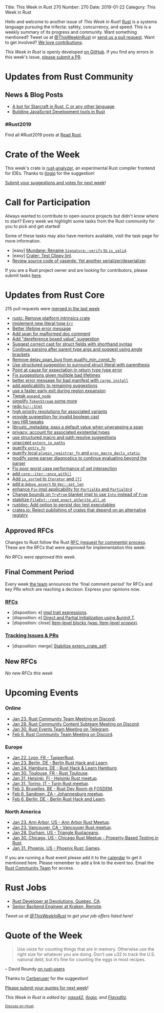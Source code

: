 Title: This Week in Rust 270
Number: 270
Date: 2019-01-22
Category: This Week in Rust

Hello and welcome to another issue of *This Week in Rust*!
[Rust](http://rust-lang.org) is a systems language pursuing the trifecta: safety, concurrency, and speed.
This is a weekly summary of its progress and community.
Want something mentioned? Tweet us at [@ThisWeekInRust](https://twitter.com/ThisWeekInRust) or [send us a pull request](https://github.com/cmr/this-week-in-rust).
Want to get involved? [We love contributions](https://github.com/rust-lang/rust/blob/master/CONTRIBUTING.md).

*This Week in Rust* is openly developed [on GitHub](https://github.com/cmr/this-week-in-rust).
If you find any errors in this week's issue, [please submit a PR](https://github.com/cmr/this-week-in-rust/pulls).

# Updates from Rust Community

## News & Blog Posts

* [A bot for Starcraft in Rust, C or any other language](https://habr.com/en/post/436254/).
* [Building JavaScript Development tools in Rust](https://freemasen.github.io/rusty-ecma-book/)

### #Rust2019

Find all #Rust2019 posts at [Read Rust](https://readrust.net/rust-2019/).

# Crate of the Week

This week's crate is [rust-analyzer](https://github.com/rust-analyzer/rust-analyzer), an experimental Rust compiler frontend for IDEs. Thanks to [llogiq](https://github.com/llogiq) for the suggestion!

[Submit your suggestions and votes for next week][submit_crate]!

[submit_crate]: https://users.rust-lang.org/t/crate-of-the-week/2704

# Call for Participation

Always wanted to contribute to open-source projects but didn't know where to start?
Every week we highlight some tasks from the Rust community for you to pick and get started!

Some of these tasks may also have mentors available, visit the task page for more information.

* [easy] [Mundane: Rename `Signature::verify` to `is_valid`](https://github.com/google/mundane/issues/16).
* [easy] [Crater: Test Clippy lint](https://github.com/rust-lang-nursery/crater/issues/388).
* [Review source code of yaserde: Yet another serializer/deserializer](https://users.rust-lang.org/t/twir-call-for-participation/4821/226).

If you are a Rust project owner and are looking for contributors, please submit tasks [here][guidelines].

[guidelines]: https://users.rust-lang.org/t/twir-call-for-participation/4821

# Updates from Rust Core

215 pull requests were [merged in the last week][merged]

[merged]: https://github.com/search?q=is%3Apr+org%3Arust-lang+is%3Amerged+merged%3A2019-01-14..2019-01-21

* [rustc: Remove platform intrinsics crate](https://github.com/rust-lang/rust/pull/57416)
* [implement new literal type `Err`](https://github.com/rust-lang/rust/pull/57651)
* [Better lifetime error message](https://github.com/rust-lang/rust/pull/56479)
* [Add span for malformed doc comment](https://github.com/rust-lang/rust/pull/57784)
* [Add "dereference boxed value" suggestion](https://github.com/rust-lang/rust/pull/57783)
* [Suggest correct cast for struct fields with shorthand syntax](https://github.com/rust-lang/rust/pull/57769)
* [Continue parsing after parent type args and suggest using angle brackets](https://github.com/rust-lang/rust/pull/57768)
* [Remove delay_span_bug from qualify_min_const_fn](https://github.com/rust-lang/rust/pull/57736)
* [Use structured suggestion to surround struct literal with parenthesis](https://github.com/rust-lang/rust/pull/57725)
* [Point at cause for expectation in return type type error](https://github.com/rust-lang/rust/pull/57723)
* [Fix suggestions given mulitple bad lifetimes](https://github.com/rust-lang/rust/pull/57720)
* [better error message for bad manifest with `cargo install`](https://github.com/rust-lang/cargo/pull/6560)
* [add applicability to remaining suggestions](https://github.com/rust-lang/rust/pull/57699)
* [use a faster early exit during region expansion](https://github.com/rust-lang/rust/pull/57697)
* [Tweak `expand_node`](https://github.com/rust-lang/rust/pull/57719)
* [simplify `TokenStream` some more](https://github.com/rust-lang/rust/pull/57486)
* [redo `hir::Stmt`](https://github.com/rust-lang/rust/pull/57689)
* [high priority resolutions for associated variants](https://github.com/rust-lang/rust/pull/57501)
* [provide suggestion for invalid boolean cast](https://github.com/rust-lang/rust/pull/57481)
* [two HIR tweaks](https://github.com/rust-lang/rust/pull/57658)
* [librustc_metadata: pass a default value when unwrapping a span](https://github.com/rust-lang/rust/pull/57650)
* [privacy: account for associated existential types](https://github.com/rust-lang/rust/pull/57649)
* [use structured macro and path resolve suggestions](https://github.com/rust-lang/rust/pull/57635)
* [unaccept `extern_in_paths`](https://github.com/rust-lang/rust/pull/57572)
* [querify `entry_fn`](https://github.com/rust-lang/rust/pull/57573)
* [querify local `plugin_registrar_fn` and `proc_macro_decls_static`](https://github.com/rust-lang/rust/pull/57570)
* [modify some parser diagnostics to continue evaluating beyond the parser](https://github.com/rust-lang/rust/pull/57540)
* [Fix poor worst case performance of set intersection](https://github.com/rust-lang/rust/pull/57043)
* [add `core::iter::once_with()`](https://github.com/rust-lang/rust/pull/57579)
* [Add `is_sorted` to `Iterator` and `[T]`](https://github.com/rust-lang/rust/pull/55045)
* [add a `debug_assert` to `Vec::set_len`](https://github.com/rust-lang/rust/pull/57589)
* [enhance `Pin` impl applicability for `PartialEq` and `PartialOrd`](https://github.com/rust-lang/rust/pull/57685)
* [Change bounds on `TryFrom` blanket impl to use `Into` instead of `From`](https://github.com/rust-lang/rust/pull/56796)
* [stabilize `FileExt::read_exact_at`/`write_all_at`](https://github.com/rust-lang/rust/pull/57625)
* [rustdoc: Add option to persist doc test executables](https://github.com/rust-lang/rust/pull/56189)
* [crates.io: Reject publishing of crates that depend on an alternative registry](https://github.com/rust-lang/crates.io/pull/1589)

## Approved RFCs

Changes to Rust follow the Rust [RFC (request for comments)
process](https://github.com/rust-lang/rfcs#rust-rfcs). These
are the RFCs that were approved for implementation this week:

*No RFCs were approved this week.*

## Final Comment Period

Every week [the team](https://www.rust-lang.org/team.html) announces the
'final comment period' for RFCs and key PRs which are reaching a
decision. Express your opinions now.

### [RFCs](https://github.com/rust-lang/rfcs/labels/final-comment-period)

* [disposition: e] [impl trait expressions](https://github.com/rust-lang/rfcs/pull/2604).
* [disposition: e] [Direct and Partial Initialization using &uninit T](https://github.com/rust-lang/rfcs/pull/2534).
* [disposition: close] [Item-level blocks (was: Item-level *scopes*)](https://github.com/rust-lang/rfcs/pull/2377).

### [Tracking Issues & PRs](https://github.com/rust-lang/rust/labels/final-comment-period)

* [disposition: merge] [Stabilize extern_crate_self](https://github.com/rust-lang/rust/pull/57407).

## New RFCs

*No new RFCs this week*

# Upcoming Events

### Online

* [Jan 23. Rust Community Team Meeting on Discord](https://discordapp.com/channels/442252698964721669/443773747350994945).
* [Jan 28. Rust Community Content Subteam Meeting on Discord](https://discordapp.com/channels/442252698964721669/443773747350994945).
* [Jan 30. Rust Events Team Meeting on Telegram](https://t.me/joinchat/EkKINhHCgZ9llzvPidOssA).
* [Feb  6. Rust Community Team Meeting on Discord](https://discordapp.com/channels/442252698964721669/443773747350994945).

### Europe

* [Jan 22. Lyon, FR - TupperRust](https://tupperrust.github.io).
* [Jan 23. Berlin, DE - Berlin Rust Hack and Learn](https://www.meetup.com/opentechschool-berlin/events/rjgkhqyzcbfc/).
* [Jan 24. Hamburg, DE - Rust Hack & Learn Hamburg](https://www.meetup.com/Rust-Meetup-Hamburg/events/257153030/).
* [Jan 30. Toulouse, FR - Rust Toulouse](https://www.meetup.com/fr-FR/Toulouse-Rust-Meetup/events/257926837/).
* [Jan 31. Helsinki, FI - Helsinki Rust meetup](https://www.meetup.com/Finland-Rust-Meetup/events/257863678/).
* [Jan 31. Torino, IT - Turin Rust meetup](https://www.meetup.com/Mozilla-Torino/events/sbtclqyzcbgc/).
* [Feb  3. Bruxelles, BE - Rust Dev Room @ FOSDEM](https://fosdem.org/2019/).
* [Feb  6. Sandown, ZA - Johannesburg meetup](https://www.meetup.com/Johannesburg-Rust-Meetup).
* [Feb  6. Berlin, DE - Berlin Rust Hack and Learn](https://www.meetup.com/opentechschool-berlin/events/rjgkhqyzdbjb/).

### North America

* [Jan 23. Ann Arbor, US - Ann Arbor Rust Meetup](https://www.meetup.com/Ann-Arbor-Rust-Meetup/events/cgsskqyzcbfc/).
* [Jan 23. Vancouver, CA - Vancouver Rust meetup](https://www.meetup.com/Vancouver-Rust/events/).
* [Jan 28. Durham, US - Triangle Rustaceans](https://www.meetup.com/triangle-rustaceans/).
* [Jan 30. Chicago, US - Chicago Rust Meetup - Property-Based Testing in Rust](https://www.meetup.com/Chicago-Rust-Meetup/events/257469240/).
* [Jan 31. Phoenix, US - Phoenix Rust: Games](https://www.meetup.com/Desert-Rustaceans/events/257976456/).

If you are running a Rust event please add it to the [calendar] to get
it mentioned here. Please remember to add a link to the event too.
Email the [Rust Community Team][community] for access.

[calendar]: https://www.google.com/calendar/embed?src=apd9vmbc22egenmtu5l6c5jbfc%40group.calendar.google.com
[community]: mailto:community-team@rust-lang.org

# Rust Jobs

* [Rust Developer at Devolutions, Quebec, CA](https://devolutions.net/careers/openings/rust-developer).
* [Senior Backend Engineer at Kraken, Remote](https://jobs.lever.co/kraken/4c864c8f-bde6-443d-b521-dd90df0e9105).

*Tweet us at [@ThisWeekInRust](https://twitter.com/ThisWeekInRust) to get your job offers listed here!*

# Quote of the Week

> Use usize for counting things that are in memory. Otherwise use the right size for whatever you are doing. Don’t use u32 to track the U.S. national debt, but it’s fine for counting the eggs in most recipes.

– David Roundy [on rust-users](https://users.rust-lang.org/t/how-i128-are-stored-in-a-32-bit-os-architecture/24321/6)

Thanks to [Cerberuser](https://users.rust-lang.org/t/twir-quote-of-the-week/328/605) for the suggestion!

[Please submit your quotes for next week](http://users.rust-lang.org/t/twir-quote-of-the-week/328)!

*This Week in Rust is edited by: [nasa42](https://github.com/nasa42), [llogiq](https://github.com/llogiq), and [Flavsditz](https://github.com/Flavsditz).*

<small>[Discuss on r/rust]().</small>
